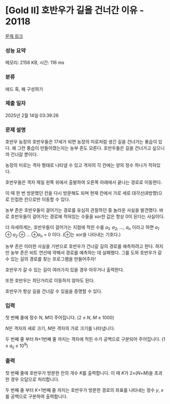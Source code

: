 # [Gold II] 호반우가 길을 건너간 이유 - 20118 

[문제 링크](https://www.acmicpc.net/problem/20118) 

### 성능 요약

메모리: 2156 KB, 시간: 116 ms

### 분류

애드 혹, 해 구성하기

### 제출 일자

2025년 2월 14일 03:39:26

### 문제 설명

<p>호반우 농장의 호반우들은 17세가 되면 농장의 미로처럼 생긴 길을 건너가는 풍습이 있다. 왜 그런 풍습이 만들어졌는지는 농부 존도 모른다. 호반우들은 길을 건너가고 싶으니까 건너갈 뿐이다.</p>

<p>농장의 미로는 격자 형태로 나타낼 수 있고 격자의 각 칸에는 양의 정수 하나가 적혀있다.</p>

<p>호반우들은 격자 제일 왼쪽 위에서 출발하여 오른쪽 아래에서 끝나는 경로로 이동한다.</p>

<p>이 때 한 번 방문했던 칸을 다시 방문해도 되며 현재 칸에서 가로 세로 대각선(8방향)으로 인접한 칸으로만 이동할 수 있다.</p>

<p>농부 존은 호반우들이 걸어가는 경로를 유심히 관찰하던 중 놀라운 사실을 발견했다. 바로 호반우들이 걸어가는 경로에 적혀있는 수들을 xor한 값은 항상 0이 된다는 사실이다.</p>

<p>더 자세하게는, 호반우들이 걸어가는 지점에 적힌 수를 <em>a<sub>1</sub>, a<sub>2</sub>, ..., a<sub>n</sub></em> 이라고 하면 <em>a<sub>1</sub></em> ⊕ <em>a<sub>2</sub></em> ⊕ ... ⊕<em>a<sub>n</sub></em> = 0 이다. (⊕는 xor을 나타내는 기호다.)</p>

<p>농부 존은 이러한 사실을 기반으로 호반우가 건너갈 길의 경로를 예측하려고 한다. 하지만 농부 존은 비트 연산에 약해서 경로를 예측하는 데 실패했다. 그를 도와 호반우가 갈 수 있는 길의 경로를 찾는 프로그램을 만들어주자!</p>

<p>호반우가 갈 수 있는 길이 여러가지 있을 경우 아무거나 출력한다.</p>

<p>또한 호반우는 최단거리로 이동하지 않아도 된다.</p>

<p>호반우가 항상 길을 건너갈 수 있음을 증명할 수 있다.</p>

### 입력 

 <p>첫 번째 줄에 정수 <em>N</em>, <em>M</em>이 주어집니다. (2 ≤ <em>N</em>, <em>M</em> ≤ 1000)</p>

<p><em>N</em>은 격자의 세로 크기, <em>M</em>은 격자의 가로 크기를 나타냅니다.</p>

<p>두 번째 줄 부터 <em>N</em>+1번째 줄 까지는 격자에 적힌 수가 공백으로 구분되어 주어집니다. (1 ≤ <em>a<sub>ij</sub></em> ≤ 10<sup>9</sup>)</p>

### 출력 

 <p>첫 번째 줄에 호반우가 방문한 칸의 개수 <em>K</em>를 출력합니다. 이 때 <em>K</em>가 2×(<em>N</em>+<em>M</em>)을 초과한 경우 오답으로 처리합니다.</p>

<p>두 번째 줄 부터 <em>K</em>+1번째 줄 까지는 호반우가 방문한 경로의 좌표를 나타내는 정수 <em>y</em>, <em>x</em>를 공백으로 구분하여 출력합니다.</p>


